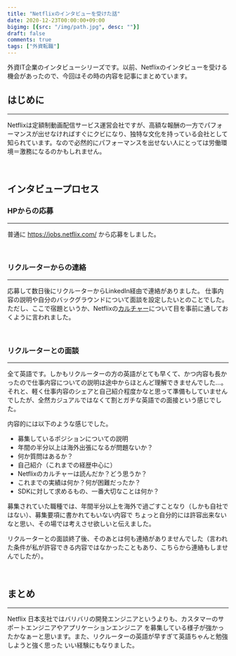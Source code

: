 ```yaml
---
title: "Netflixのインタビューを受けた話"
date: 2020-12-23T00:00:00+09:00
bigimg: [{src: "/img/path.jpg", desc: ""}]
draft: false
comments: true
tags: ["外資転職"]
---
```


外資IT企業のインタビューシリーズです。以前、Netflixのインタビューを受ける機会があったので、今回はその時の内容を記事にまとめています。

<!--more-->

## はじめに
-------

Netflixは定額制動画配信サービス運営会社ですが、高額な報酬の一方でパフォーマンスが出せなければすぐにクビになり、独特な文化を持っている会社として知られています。なので必然的にパフォーマンスを出せない人にとっては労働環境＝激務になるのかもしれません。

<br>

## インタビュープロセス

### HPからの応募
-------

普通に https://jobs.netflix.com/ から応募をしました。

<br>

### リクルーターからの連絡
-------

応募して数日後にリクルーターからLinkedIn経由で連絡がありました。
仕事内容の説明や自分のバックグラウンドについて面談を設定したいとのことでした。
ただし、ここで宿題というか、Netflixの[カルチャー](https://jobs.netflix.com/culture?lang=%E6%97%A5%E6%9C%AC%E8%AA%9E)について目を事前に通しておくように言われました。

<br>

### リクルーターとの面談
-------

全て英語です。しかもリクルーターの方の英語がとても早くて、かつ内容も長かったので仕事内容についての説明は途中からほとんど理解できませんでした…。それと、軽く仕事内容のシェアと自己紹介程度かなと思って準備もしていませんでしたが、全然カジュアルではなくて割とガチな英語での面接という感じでした。

内容的には以下のような感じでした。

- 募集しているポジションについての説明
- 年間の半分以上は海外出張になるが問題ないか？
- 何か質問はあるか？
- 自己紹介（これまでの経歴中心に）
- Netflixのカルチャーは読んだか？どう思うか？
- これまでの実績は何か？何が困難だったか？
- SDKに対して求めるもの、一番大切なことは何か？

募集されていた職種では、年間半分以上を海外で過ごすことなり（しかも自社ではない）、募集要項に書かれてもいない内容で
ちょっと自分的には許容出来ないなと思い、その場では考えさせ欲しいと伝えました。

リクルーターとの面談終了後、そのあとは何も連絡がありませんでした（言われた条件が私が許容できる内容ではなかったこともあり、こちらから連絡もしませんでしたが）。

<br>

## まとめ
-------
Netflix 日本支社ではバリバリの開発エンジニアというよりも、カスタマーのサポートエンジニアやアプリケーションエンジニア
を募集している様子が強かったかなぁーと思います。また、リクルーターの英語が早すぎて英語ちゃんと勉強しようと強く思った
いい経験にもなりました。

